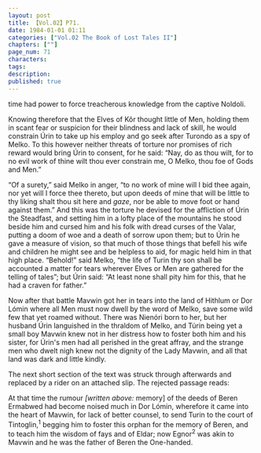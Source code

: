 ```yaml
---
layout: post
title: 【Vol.02】P71.
date: 1984-01-01 01:11
categories: ["Vol.02 The Book of Lost Tales II"]
chapters: [""]
page_num: 71
characters: 
tags: 
description: 
published: true
---
```


<p style="text-indent: 0;">
time had power to force treacherous knowledge from the captive Noldoli.
</p>

Knowing therefore that the Elves of Kôr thought little of Men, holding them in scant fear or suspicion for their blindness and lack of skill, he would constrain Úrin to take up his employ and go seek after Turondo as a spy of Melko. To this however neither threats of torture nor promises of rich reward would bring Úrin to consent, for he said: “Nay, do as thou wilt, for to no evil work of thine wilt thou ever constrain me, O Melko, thou foe of Gods and Men.”

“Of a surety,” said Melko in anger, “to no work of mine will I bid thee again, nor yet will I force thee thereto, but upon deeds of mine that will be little to thy liking shalt thou sit here and <I>gaze</I>, nor be able to move foot or hand against them.” And this was the torture he devised for the affliction of Úrin the Steadfast, and setting him in a lofty place of the mountains he stood beside him and cursed him and his folk with dread curses of the Valar, putting a doom of woe and a death of sorrow upon them; but to Úrin he gave a measure of vision, so that much of those things that befell his wife and children he might see and be helpless to aid, for magic held him in that high place. “Behold!” said Melko, “the life of Turin thy son shall be accounted a matter for tears wherever Elves or Men are gathered for the telling of tales”; but Úrin said: “At least none shall pity him for this, that he had a craven for father.”

Now after that battle Mavwin got her in tears into the land of Hithlum or Dor Lómin where all Men must now dwell by the word of Melko, save some wild few that yet roamed without. There was Nienóri born to her, but her husband Úrin languished in the thraldom of Melko, and Túrin being yet a small boy Mavwin knew not in her distress how to foster both him and his sister, for Úrin's men had all perished in the great affray, and the strange men who dwelt nigh knew not the dignity of the Lady Mavwin, and all that land was dark and little kindly.

The next short section of the text was struck through afterwards and replaced by a rider on an attached slip. The rejected passage reads:

At that time the rumour <I>[written above:</I> memory] of the deeds of Beren Ermabwed had become noised much in Dor Lómin, wherefore it came into the heart of Mavwin, for lack of better counsel, to send Turin to the court of Tintoglin,<SUP>1</SUP> begging him to foster this orphan for the memory of Beren, and to teach him the wisdom of fays and of Eldar; now Egnor<SUP>2</SUP> was akin to Mavwin and he was the father of Beren the One-handed.


